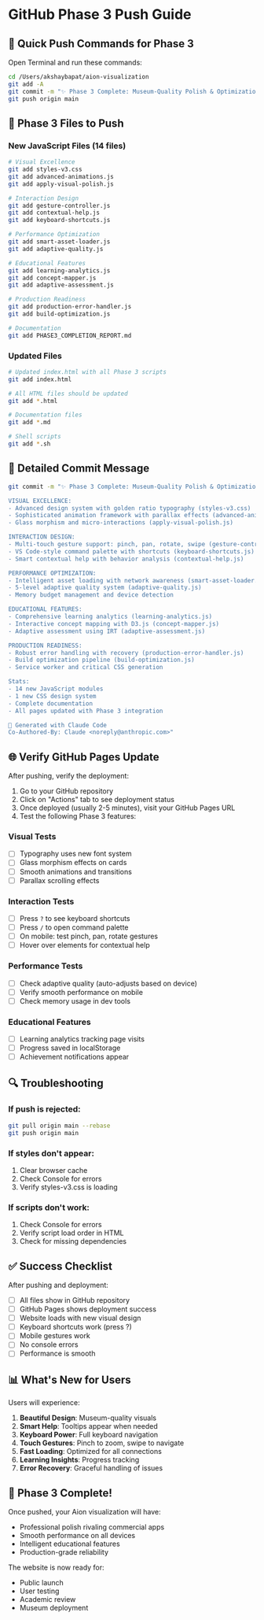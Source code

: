 # GitHub Phase 3 Push Guide

## 🚀 Quick Push Commands for Phase 3

Open Terminal and run these commands:

```bash
cd /Users/akshaybapat/aion-visualization
git add -A
git commit -m "✨ Phase 3 Complete: Museum-Quality Polish & Optimization"
git push origin main
```

## 📁 Phase 3 Files to Push

### New JavaScript Files (14 files)
```bash
# Visual Excellence
git add styles-v3.css
git add advanced-animations.js
git add apply-visual-polish.js

# Interaction Design
git add gesture-controller.js
git add contextual-help.js
git add keyboard-shortcuts.js

# Performance Optimization
git add smart-asset-loader.js
git add adaptive-quality.js

# Educational Features
git add learning-analytics.js
git add concept-mapper.js
git add adaptive-assessment.js

# Production Readiness
git add production-error-handler.js
git add build-optimization.js

# Documentation
git add PHASE3_COMPLETION_REPORT.md
```

### Updated Files
```bash
# Updated index.html with all Phase 3 scripts
git add index.html

# All HTML files should be updated
git add *.html

# Documentation files
git add *.md

# Shell scripts
git add *.sh
```

## 📝 Detailed Commit Message

```bash
git commit -m "✨ Phase 3 Complete: Museum-Quality Polish & Optimization

VISUAL EXCELLENCE:
- Advanced design system with golden ratio typography (styles-v3.css)
- Sophisticated animation framework with parallax effects (advanced-animations.js)
- Glass morphism and micro-interactions (apply-visual-polish.js)

INTERACTION DESIGN:
- Multi-touch gesture support: pinch, pan, rotate, swipe (gesture-controller.js)
- VS Code-style command palette with shortcuts (keyboard-shortcuts.js)
- Smart contextual help with behavior analysis (contextual-help.js)

PERFORMANCE OPTIMIZATION:
- Intelligent asset loading with network awareness (smart-asset-loader.js)
- 5-level adaptive quality system (adaptive-quality.js)
- Memory budget management and device detection

EDUCATIONAL FEATURES:
- Comprehensive learning analytics (learning-analytics.js)
- Interactive concept mapping with D3.js (concept-mapper.js)
- Adaptive assessment using IRT (adaptive-assessment.js)

PRODUCTION READINESS:
- Robust error handling with recovery (production-error-handler.js)
- Build optimization pipeline (build-optimization.js)
- Service worker and critical CSS generation

Stats:
- 14 new JavaScript modules
- 1 new CSS design system
- Complete documentation
- All pages updated with Phase 3 integration

🤖 Generated with Claude Code
Co-Authored-By: Claude <noreply@anthropic.com>"
```

## 🌐 Verify GitHub Pages Update

After pushing, verify the deployment:

1. Go to your GitHub repository
2. Click on "Actions" tab to see deployment status
3. Once deployed (usually 2-5 minutes), visit your GitHub Pages URL
4. Test the following Phase 3 features:

### Visual Tests
- [ ] Typography uses new font system
- [ ] Glass morphism effects on cards
- [ ] Smooth animations and transitions
- [ ] Parallax scrolling effects

### Interaction Tests
- [ ] Press `?` to see keyboard shortcuts
- [ ] Press `/` to open command palette
- [ ] On mobile: test pinch, pan, rotate gestures
- [ ] Hover over elements for contextual help

### Performance Tests
- [ ] Check adaptive quality (auto-adjusts based on device)
- [ ] Verify smooth performance on mobile
- [ ] Check memory usage in dev tools

### Educational Features
- [ ] Learning analytics tracking page visits
- [ ] Progress saved in localStorage
- [ ] Achievement notifications appear

## 🔍 Troubleshooting

### If push is rejected:
```bash
git pull origin main --rebase
git push origin main
```

### If styles don't appear:
1. Clear browser cache
2. Check Console for errors
3. Verify styles-v3.css is loading

### If scripts don't work:
1. Check Console for errors
2. Verify script load order in HTML
3. Check for missing dependencies

## ✅ Success Checklist

After pushing and deployment:

- [ ] All files show in GitHub repository
- [ ] GitHub Pages shows deployment success
- [ ] Website loads with new visual design
- [ ] Keyboard shortcuts work (press ?)
- [ ] Mobile gestures work
- [ ] No console errors
- [ ] Performance is smooth

## 📊 What's New for Users

Users will experience:
1. **Beautiful Design**: Museum-quality visuals
2. **Smart Help**: Tooltips appear when needed
3. **Keyboard Power**: Full keyboard navigation
4. **Touch Gestures**: Pinch to zoom, swipe to navigate
5. **Fast Loading**: Optimized for all connections
6. **Learning Insights**: Progress tracking
7. **Error Recovery**: Graceful handling of issues

## 🎉 Phase 3 Complete!

Once pushed, your Aion visualization will have:
- Professional polish rivaling commercial apps
- Smooth performance on all devices
- Intelligent educational features
- Production-grade reliability

The website is now ready for:
- Public launch
- User testing
- Academic review
- Museum deployment